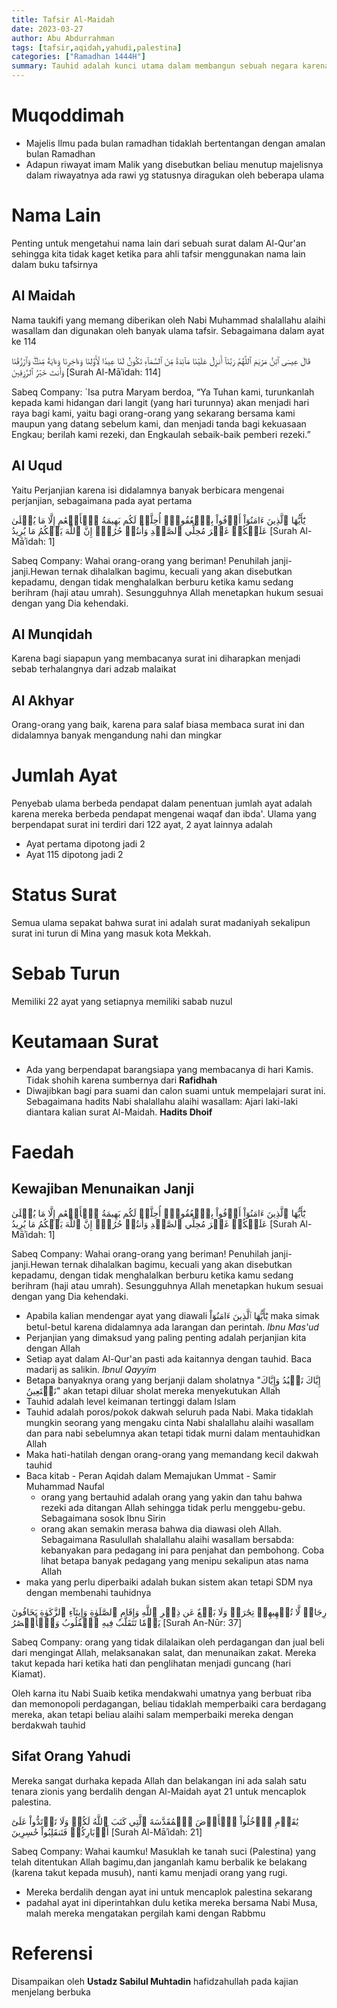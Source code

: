 ```yaml
---
title: Tafsir Al-Maidah
date: 2023-03-27
author: Abu Abdurrahman 
tags: [tafsir,aqidah,yahudi,palestina]
categories: ["Ramadhan 1444H"]
summary: Tauhid adalah kunci utama dalam membangun sebuah negara karena tauhid bisa memperbaiki kualitas SDM.
---
```


# Muqoddimah

- Majelis Ilmu pada bulan ramadhan tidaklah bertentangan dengan amalan bulan Ramadhan
- Adapun riwayat imam Malik yang disebutkan beliau menutup majelisnya dalam riwayatnya ada rawi yg statusnya diragukan oleh beberapa ulama

# Nama Lain

Penting untuk mengetahui nama lain dari sebuah surat dalam Al-Qur'an sehingga kita tidak kaget ketika para ahli tafsir menggunakan nama lain dalam buku tafsirnya

## Al Maidah 

Nama taukifi yang memang diberikan oleh Nabi Muhammad shalallahu alaihi wasallam dan digunakan oleh banyak ulama tafsir. Sebagaimana dalam ayat ke 114

قَالَ عِيسَى ٱبۡنُ مَرۡيَمَ ٱللَّهُمَّ رَبَّنَآ أَنزِلۡ عَلَيۡنَا مَآئِدَةٗ مِّنَ ٱلسَّمَآءِ تَكُونُ لَنَا عِيدٗا لِّأَوَّلِنَا وَءَاخِرِنَا وَءَايَةٗ مِّنكَۖ وَٱرۡزُقۡنَا وَأَنتَ خَيۡرُ ٱلرَّٰزِقِينَ
[Surah Al-Māʾidah: 114]

Sabeq Company:
`Isa putra Maryam berdoa, “Ya Tuhan kami, turunkanlah kepada kami hidangan dari langit (yang hari turunnya) akan menjadi hari raya bagi kami, yaitu bagi orang-orang yang sekarang bersama kami maupun yang datang sebelum kami, dan menjadi tanda bagi kekuasaan Engkau; berilah kami rezeki, dan Engkaulah sebaik-baik pemberi rezeki.”

## Al Uqud

Yaitu Perjanjian karena isi didalamnya banyak berbicara mengenai perjanjian, sebagaimana pada ayat pertama 

يَٰٓأَيُّهَا ٱلَّذِينَ ءَامَنُوٓاْ أَوۡفُواْ بِٱلۡعُقُودِۚ أُحِلَّتۡ لَكُم بَهِيمَةُ ٱلۡأَنۡعَٰمِ إِلَّا مَا يُتۡلَىٰ عَلَيۡكُمۡ غَيۡرَ مُحِلِّي ٱلصَّيۡدِ وَأَنتُمۡ حُرُمٌۗ إِنَّ ٱللَّهَ يَحۡكُمُ مَا يُرِيدُ
[Surah Al-Māʾidah: 1]

Sabeq Company:
Wahai orang-orang yang beriman! Penuhilah janji-janji.Hewan ternak dihalalkan bagimu, kecuali yang akan disebutkan kepadamu, dengan tidak menghalalkan berburu ketika kamu sedang berihram (haji atau umrah). Sesungguhnya Allah menetapkan hukum sesuai dengan yang Dia kehendaki.

## Al Munqidah

Karena bagi siapapun yang membacanya surat ini diharapkan menjadi sebab terhalangnya dari adzab malaikat

## Al Akhyar

Orang-orang yang baik, karena para salaf biasa membaca surat ini dan didalamnya banyak mengandung nahi dan mingkar

# Jumlah Ayat

Penyebab ulama berbeda pendapat dalam penentuan jumlah ayat adalah karena mereka berbeda pendapat mengenai waqaf dan ibda'. Ulama yang berpendapat surat ini terdiri dari 122 ayat, 2 ayat lainnya adalah
- Ayat pertama dipotong jadi 2
- Ayat 115 dipotong jadi 2

# Status Surat

Semua ulama sepakat bahwa surat ini adalah surat madaniyah sekalipun surat ini turun di Mina yang masuk kota Mekkah.

# Sebab Turun

Memiliki 22 ayat yang setiapnya memiliki sabab nuzul

# Keutamaan Surat

- Ada yang berpendapat barangsiapa yang membacanya di hari Kamis. Tidak shohih karena sumbernya dari **Rafidhah**
- Diwajibkan bagi para suami dan calon suami untuk mempelajari surat ini. Sebagaimana hadits Nabi shalallahu alaihi wasallam: Ajari laki-laki diantara kalian surat Al-Maidah. **Hadits Dhoif**

# Faedah

## Kewajiban Menunaikan Janji

يَٰٓأَيُّهَا ٱلَّذِينَ ءَامَنُوٓاْ أَوۡفُواْ بِٱلۡعُقُودِۚ أُحِلَّتۡ لَكُم بَهِيمَةُ ٱلۡأَنۡعَٰمِ إِلَّا مَا يُتۡلَىٰ عَلَيۡكُمۡ غَيۡرَ مُحِلِّي ٱلصَّيۡدِ وَأَنتُمۡ حُرُمٌۗ إِنَّ ٱللَّهَ يَحۡكُمُ مَا يُرِيدُ
[Surah Al-Māʾidah: 1]

Sabeq Company:
Wahai orang-orang yang beriman! Penuhilah janji-janji.Hewan ternak dihalalkan bagimu, kecuali yang akan disebutkan kepadamu, dengan tidak menghalalkan berburu ketika kamu sedang berihram (haji atau umrah). Sesungguhnya Allah menetapkan hukum sesuai dengan yang Dia kehendaki.

- Apabila kalian mendengar ayat yang diawali يَٰٓأَيُّهَا ٱلَّذِينَ ءَامَنُوٓاْ maka simak betul-betul karena didalamnya ada larangan dan perintah. *Ibnu Mas'ud*
- Perjanjian yang dimaksud yang paling penting adalah perjanjian kita dengan Allah
- Setiap ayat dalam Al-Qur'an pasti ada kaitannya dengan tauhid. Baca madarij as salikin. *Ibnul Qayyim*
- Betapa banyaknya orang yang berjanji dalam sholatnya "إِیَّاكَ نَعۡبُدُ وَإِیَّاكَ نَسۡتَعِینُ" akan tetapi diluar sholat mereka menyekutukan Allah
- Tauhid adalah level keimanan tertinggi dalam Islam
- Tauhid adalah poros/pokok dakwah seluruh pada Nabi. Maka tidaklah mungkin seorang yang mengaku cinta Nabi shalallahu alaihi wasallam dan para nabi sebelumnya akan tetapi tidak murni dalam mentauhidkan Allah
- Maka hati-hatilah dengan orang-orang yang memandang kecil dakwah tauhid 
- Baca kitab - Peran Aqidah dalam Memajukan Ummat - Samir Muhammad Naufal
  - orang yang bertauhid adalah orang yang yakin dan tahu bahwa rezeki ada ditangan Allah sehingga tidak perlu menggebu-gebu. Sebagaimana sosok Ibnu Sirin
  - orang akan semakin merasa bahwa dia diawasi oleh Allah. Sebagaimana Rasulullah shalallahu alaihi wasallam bersabda: kebanyakan para pedagang ini para penjahat dan pembohong. Coba lihat betapa banyak pedagang yang menipu sekalipun atas nama Allah
- maka yang perlu diperbaiki adalah bukan sistem akan tetapi SDM nya dengan membenahi tauhidnya

رِجَالٞ لَّا تُلۡهِيهِمۡ تِجَٰرَةٞ وَلَا بَيۡعٌ عَن ذِكۡرِ ٱللَّهِ وَإِقَامِ ٱلصَّلَوٰةِ وَإِيتَآءِ ٱلزَّكَوٰةِ يَخَافُونَ يَوۡمٗا تَتَقَلَّبُ فِيهِ ٱلۡقُلُوبُ وَٱلۡأَبۡصَٰرُ
[Surah An-Nūr: 37]

Sabeq Company:
orang yang tidak dilalaikan oleh perdagangan dan jual beli dari mengingat Allah, melaksanakan salat, dan menunaikan zakat. Mereka takut kepada hari ketika hati dan penglihatan menjadi guncang (hari Kiamat).

Oleh karna itu Nabi Suaib ketika mendakwahi umatnya yang berbuat riba dan memonopoli perdagangan, beliau tidaklah memperbaiki cara berdagang mereka, akan tetapi beliau alaihi salam memperbaiki mereka dengan berdakwah tauhid

## Sifat Orang Yahudi

Mereka sangat durhaka kepada Allah dan belakangan ini ada salah satu tenara zionis yang berdalih dengan Al-Maidah ayat 21 untuk mencaplok palestina.

يَٰقَوۡمِ ٱدۡخُلُواْ ٱلۡأَرۡضَ ٱلۡمُقَدَّسَةَ ٱلَّتِي كَتَبَ ٱللَّهُ لَكُمۡ وَلَا تَرۡتَدُّواْ عَلَىٰٓ أَدۡبَارِكُمۡ فَتَنقَلِبُواْ خَٰسِرِينَ
[Surah Al-Māʾidah: 21]

Sabeq Company:
Wahai kaumku! Masuklah ke tanah suci (Palestina) yang telah ditentukan Allah bagimu,dan janganlah kamu berbalik ke belakang (karena takut kepada musuh), nanti kamu menjadi orang yang rugi.

- Mereka berdalih dengan ayat ini untuk mencaplok palestina sekarang
- padahal ayat ini diperintahkan dulu ketika mereka bersama Nabi Musa, malah mereka mengatakan pergilah kami dengan Rabbmu

# Referensi

Disampaikan oleh **Ustadz Sabilul Muhtadin** hafidzahullah pada kajian menjelang berbuka 